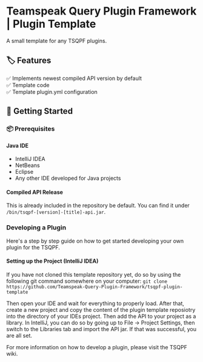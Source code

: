 # Teamspeak Query Plugin Framework | Plugin Template
A small template for any TSQPF plugins.

## 🏷️ Features
✅ Implements newest compiled API version by default<br/>
✅ Template code<br/>
✅ Template plugin.yml configuration<br/>

## 🚀 Getting Started

### 📦 Prerequisites

#### Java IDE
- IntelliJ IDEA
- NetBeans
- Eclipse
- Any other IDE developed for Java projects

#### Compiled API Release

This is already included in the repository be default. You can find it under ```/bin/tsqpf-[version]-[title]-api.jar```.

### Developing a Plugin

Here's a step by step guide on how to get started developing your own plugin for the TSQPF.

#### Setting up the Project (IntelliJ IDEA)

If you have not cloned this template repository yet, do so by using the following git command somewhere on your computer: ```git clone https://github.com/Teamspeak-Query-Plugin-Framework/tsqpf-plugin-template```

Then open your IDE and wait for everything to properly load. After that, create a new project and copy the content of the plugin template reposiotry into the directory of your IDEs project. Then add the API to your project as a library. In IntelliJ, you can do so by going up to File -> Project Settings, then switch to the Libraries tab and import the API jar. If that was successful, you are all set.

For more information on how to develop a plugin, please visit the TSQPF wiki.

